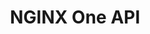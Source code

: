 ---
title: NGINX One API
description: NGINX One API reference documentation
draft: false
weight: 100
---